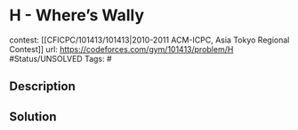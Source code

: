 # H - Where’s Wally

contest: [[CFICPC/101413/101413|2010-2011 ACM-ICPC, Asia Tokyo Regional Contest]]
url: https://codeforces.com/gym/101413/problem/H
#Status/UNSOLVED
Tags: #

## Description

## Solution

